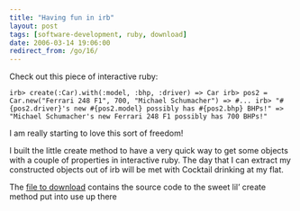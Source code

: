 ```yaml
---
title: "Having fun in irb"
layout: post
tags: [software-development, ruby, download]
date: 2006-03-14 19:06:00
redirect_from: /go/16/
---
```


Check out this piece of interactive ruby:

`
irb> create(:Car).with(:model, :bhp, :driver)
=> Car
irb> pos2 = Car.new("Ferrari 248 F1", 700, "Michael Schumacher")
=> #...
irb> "#{pos2.driver}'s new #{pos2.model} possibly has #{pos2.bhp} BHPs!"
=> "Michael Schumacher's new Ferrari 248 F1 possibly has 700 BHPs!"
`

I am really starting to love this sort of freedom!

I built the little create method to have a very quick way to get some objects with a couple of properties in interactive ruby. The day that I can extract my constructed objects out of irb will be met with Cocktail drinking at my flat.

The [file to download](/public/assets/basics.rb) contains the source code to the sweet lil’ create method put into use up there